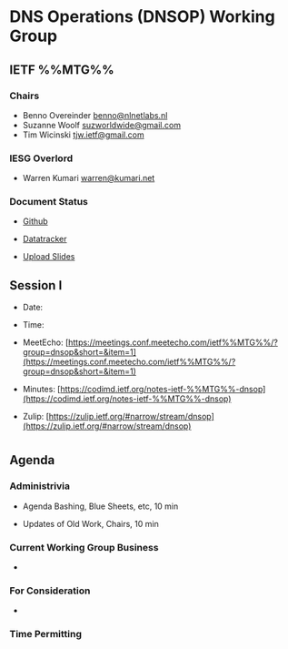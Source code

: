 
# DNS Operations (DNSOP) Working Group
## IETF %%MTG%%


### Chairs
* Benno Overeinder [benno@nlnetlabs.nl](benno@nlnetlabs.nl)
* Suzanne Woolf [suzworldwide@gmail.com](suzworldwide@gmail.com)
* Tim Wicinski [tjw.ietf@gmail.com](tjw.ietf@gmail.com)

### IESG Overlord
* Warren Kumari [warren@kumari.net](warren@kumari.net)

### Document Status
* [Github](https://github.com/ietf-wg-dnsop/wg-materials/blob/main/dnsop-document-status.md)
* [Datatracker](https://datatracker.ietf.org/wg/dnsop/documents/)

* [Upload Slides](https://datatracker.ietf.org/meeting/%%MTG%%/session/dnsop)


## Session I

* Date:
* Time:
* MeetEcho: [https://meetings.conf.meetecho.com/ietf%%MTG%%/?group=dnsop&short=&item=1](https://meetings.conf.meetecho.com/ietf%%MTG%%/?group=dnsop&short=&item=1)
* Minutes: [https://codimd.ietf.org/notes-ietf-%%MTG%%-dnsop](https://codimd.ietf.org/notes-ietf-%%MTG%%-dnsop)

* Zulip:  [https://zulip.ietf.org/#narrow/stream/dnsop](https://zulip.ietf.org/#narrow/stream/dnsop)


#
## Agenda

### Administrivia

* Agenda Bashing, Blue Sheets, etc,  10 min

* Updates of Old Work, Chairs, 10 min

### Current Working Group Business

*


### For Consideration

*


### Time Permitting

